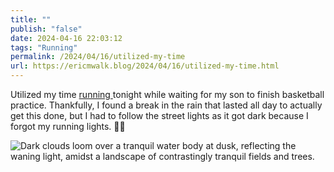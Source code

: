 ```yaml
---
title: ""
publish: "false"
date: 2024-04-16 22:03:12
tags: "Running"
permalink: /2024/04/16/utilized-my-time
url: https://ericmwalk.blog/2024/04/16/utilized-my-time.html
---
```


Utilized my time [running ](https://strava.com/activities/11199500457)tonight while waiting for my son to finish basketball practice. Thankfully, I found a break in the rain that lasted all day to actually get this done, but I had to follow the street lights as it got dark because I forgot my running lights. 🤷‍♂️

![Dark clouds loom over a tranquil water body at dusk, reflecting the waning light, amidst a landscape of contrastingly tranquil fields and trees.](https://ericmwalk.blog/uploads/2024/img-8656.jpeg)